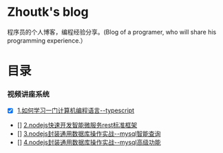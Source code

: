 # Zhoutk's blog
程序员的个人博客，编程经验分享。(Blog of a programer,  who will share his  programming experience.）

# 目录
### 视频讲座系统
- [x] [1.如何学习一门计算机编程语言--typescript](https://github.com/zhoutk/blog/ts_base.md)
- [] [2.nodejs快速开发智能微服务rest标准框架](https://github.com/zhoutk/blog/ts_rest.md)
- [] [3.nodejs封装通用数据库操作实战--mysql智能查询](https://github.com/zhoutk/blog/query.md)
- [] [4.nodejs封装通用数据库操作实战--mysql高级功能](https://github.com/zhoutk/blog/advance.md)
